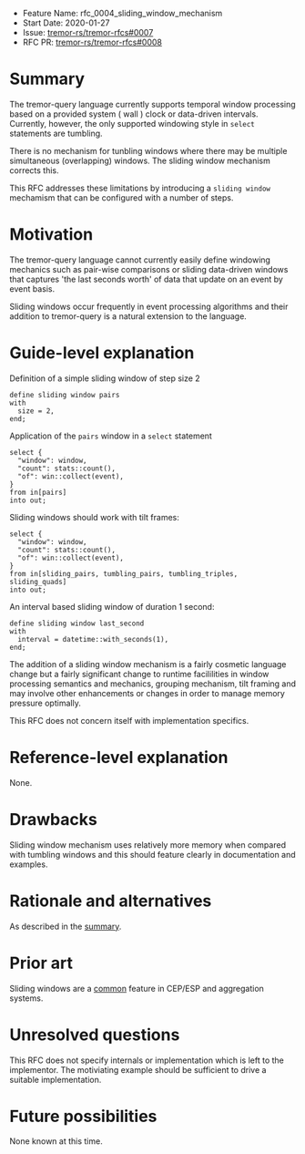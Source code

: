 - Feature Name: rfc_0004_sliding_window_mechanism
- Start Date: 2020-01-27
- Issue: [tremor-rs/tremor-rfcs#0007](https://github.com/tremor-rs/tremor-rfcs/issues/7)
- RFC PR: [tremor-rs/tremor-rfcs#0008](https://github.com/tremor-rs/tremor-rfcs/pull/8)

# Summary
[summary]: #summary

The tremor-query language currently supports temporal window processing based on a
provided system ( wall ) clock or data-driven intervals. Currently, however, the only
supported windowing style in `select` statements are tumbling.

There is no mechanism for tunbling windows where there may be multiple simultaneous
(overlapping) windows. The sliding window mechanism corrects this.

This RFC addresses these limitations by introducing a `sliding window` mechamism
that can be configured with a number of steps.

# Motivation
[motivation]: #motivation

The tremor-query language cannot currently easily define windowing mechanics such
as pair-wise comparisons or sliding data-driven windows that captures 'the last
seconds worth' of data that update on an event by event basis.

Sliding windows occur frequently in event processing algorithms and their addition
to tremor-query is a natural extension to the language.

# Guide-level explanation
[guide-level-explanation]: #guide-level-explanation

Definition of a simple sliding window of step size 2
```trickle
define sliding window pairs
with
  size = 2,
end;
```

Application of  the `pairs` window in a `select` statement

```trickle
select {
  "window": window,
  "count": stats::count(),
  "of": win::collect(event),
}
from in[pairs]
into out;
```

Sliding windows should work with tilt frames:

```trickle
select {
  "window": window,
  "count": stats::count(),
  "of": win::collect(event),
}
from in[sliding_pairs, tumbling_pairs, tumbling_triples, sliding_quads]
into out;
```

An interval based sliding window of duration 1 second:

```trickle
define sliding window last_second
with
  interval = datetime::with_seconds(1),
end;
```

The addition of a sliding window mechanism is a fairly cosmetic language change
but a fairly significant change to runtime facililities in window processing
semantics and mechanics, grouping mechanism, tilt framing and may involve other
enhancements or changes in order to manage memory pressure optimally.

This RFC does not concern itself with implementation specifics.

# Reference-level explanation
[reference-level-explanation]: #reference-level-explanation

None.

# Drawbacks
[drawbacks]: #drawbacks

Sliding window mechanism uses relatively more memory when compared with tumbling windows
and this should feature clearly in documentation and examples.

# Rationale and alternatives
[rationale-and-alternatives]: #rationale-and-alternatives

As described in the [summary](#summary).

# Prior art
[prior-art]: #prior-art

Sliding windows are a [common](https://www.researchgate.net/figure/Sliding-Window-in-CEP_fig2_283199451) feature in CEP/ESP and aggregation systems.

# Unresolved questions
[unresolved-questions]: #unresolved-questions

This RFC does not specify internals or implementation which is left to the
implementor. The motiviating example should be sufficient to drive a suitable
implementation.

# Future possibilities
[future-possibilities]: #future-possibilities

None known at this time.
